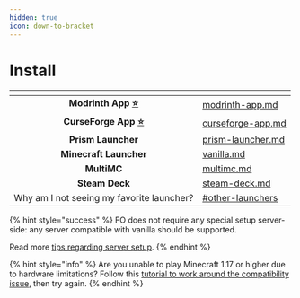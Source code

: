 ```yaml
---
hidden: true
icon: down-to-bracket
---
```


# Install

<table data-view="cards"><thead><tr><th align="center"></th><th data-hidden data-card-target data-type="content-ref"></th></tr></thead><tbody><tr><td align="center"><strong>Modrinth App</strong> <a data-footnote-ref href="#user-content-fn-1"><strong>⭐</strong></a></td><td><a href="modrinth-app.md">modrinth-app.md</a></td></tr><tr><td align="center"><strong>CurseForge App</strong> <a data-footnote-ref href="#user-content-fn-2"><strong>⭐</strong></a></td><td><a href="curseforge-app.md">curseforge-app.md</a></td></tr><tr><td align="center"><strong>Prism Launcher</strong></td><td><a href="prism-launcher.md">prism-launcher.md</a></td></tr><tr><td align="center"><strong>Minecraft Launcher</strong></td><td><a href="vanilla.md">vanilla.md</a></td></tr><tr><td align="center"><strong>MultiMC</strong></td><td><a href="multimc.md">multimc.md</a></td></tr><tr><td align="center"><strong>Steam Deck</strong></td><td><a href="steam-deck.md">steam-deck.md</a></td></tr><tr><td align="center">Why am I not seeing my favorite launcher?</td><td><a href="../../about/unsupported.md#other-launchers">#other-launchers</a></td></tr></tbody></table>

{% hint style="success" %}
FO does not require any special setup server-side: any server compatible with vanilla should be supported.

Read more [tips regarding server setup](../../about/servers.md).
{% endhint %}

{% hint style="info" %}
Are you unable to play Minecraft 1.17 or higher due to hardware limitations? Follow this [tutorial to work around the compatibility issue](https://gist.github.com/Kichura/9fa44010d8ed9e5733d258292e327001), then try again.
{% endhint %}

<!-- TODO: Comparison table -->

[^1]: The Modrinth App supports FO with monetary benefits

[^2]: The CurseForge App supports FO with monetary benefits
